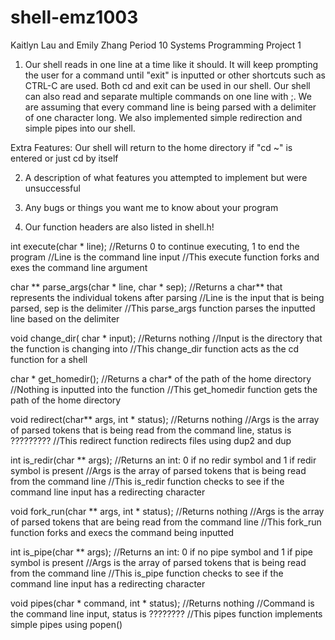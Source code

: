 # shell-emz1003

Kaitlyn Lau and Emily Zhang Period 10
Systems Programming Project 1

1) Our shell reads in one line at a time like it should. It will keep prompting the user
for a command until "exit" is inputted or other shortcuts such as CTRL-C are used.
Both cd and exit can be used in our shell. Our shell can also read and separate multiple
commands on one line with ;. We are assuming that every command line is being parsed with a delimiter of one character long.
We also implemented simple redirection and simple pipes into our shell.

Extra Features: Our shell will return to the home directory if "cd ~" is entered or just cd by itself

2) A description of what features you attempted to implement but were unsuccessful

3) Any bugs or things you want me to know about your program

4) Our function headers are also listed in shell.h!

int execute(char * line);
  //Returns 0 to continue executing, 1 to end the program
  //Line is the command line input
  //This execute function forks and exes the command line argument

char ** parse_args(char * line, char * sep);
  //Returns a char** that represents the individual tokens after parsing
  //Line is the input that is being parsed, sep is the delimiter
  //This parse_args function parses the inputted line based on the delimiter

void change_dir( char * input);
  //Returns nothing
  //Input is the directory that the function is changing into
  //This change_dir function acts as the cd function for a shell

char * get_homedir();
  //Returns a char* of the path of the home directory
  //Nothing is inputted into the function
  //This get_homedir function gets the path of the home directory

void redirect(char** args, int * status);
  //Returns nothing
  //Args is the array of parsed tokens that is being read from the command line, status is ?????????
  //This redirect function redirects files using dup2 and dup

int is_redir(char ** args);
  //Returns an int: 0 if no redir symbol and 1 if redir symbol is present
  //Args is the array of parsed tokens that is being read from the command line
  //This is_redir function checks to see if the command line input has a redirecting character

void fork_run(char ** args, int * status);
  //Returns nothing
  //Args is the array of parsed tokens that are being read from the command line
  //This fork_run function forks and execs the command being inputted

int is_pipe(char ** args);
  //Returns an int: 0 if no pipe symbol and 1 if pipe symbol is present
  //Args is the array of parsed tokens that is being read from the command line
  //This is_pipe function checks to see if the command line input has a redirecting character

void pipes(char * command, int * status);
  //Returns nothing
  //Command is the command line input, status is ????????
  //This pipes function implements simple pipes using popen()
